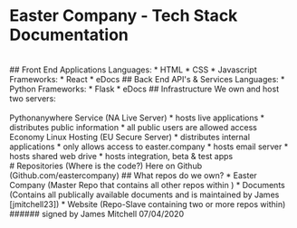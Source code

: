 # Easter Company - Tech Stack Documentation
<br/>
## Front End Applications
Languages:
 * HTML
 * CSS
 * Javascript
Frameworks:
 * React
 * eDocs
## Back End API's & Services
Languages:
 * Python
Frameworks:
 * Flask
 * eDocs
## Infrastructure
We own and host two servers:
<br/>
<br/>
Pythonanywhere Service (NA Live Server)
* hosts live applications
* distributes public information
* all public users are allowed access
<br/>
Economy Linux Hosting (EU Secure Server)
* distributes internal applications
* only allows access to easter.company
* hosts email server
* hosts shared web drive
* hosts integration, beta & test apps
<br/>
# Repositories (Where is the code?)
Here on Github (Github.com/eastercompany)
## What repos do we own?
* Easter Company 
   (Master Repo that contains all other repos within )
* Documents 
   (Contains all publically available documents and is maintained by James [jmitchell23])
* Website
   (Repo-Slave containing two or more repos within)
###### signed by James Mitchell 07/04/2020

   
